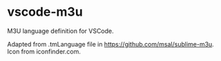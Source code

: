 # vscode-m3u
M3U language definition for VSCode.

Adapted from .tmLanguage file in https://github.com/msal/sublime-m3u.
Icon from iconfinder.com.
